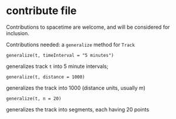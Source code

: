 # contribute file

Contributions to spacetime are welcome, and will be considered for inclusion.


Contributions needed: a `generalize` method for `Track`
```
generalize(t, timeInterval = "5 minutes")
```
generalizes track `t` into 5 minute intervals;
```
generalize(t, distance = 1000)
```
generalizes the track into 1000 (distance units, usually m)
```
generalize(t, n = 20)
```
generalizes the track into segments, each having 20 points
